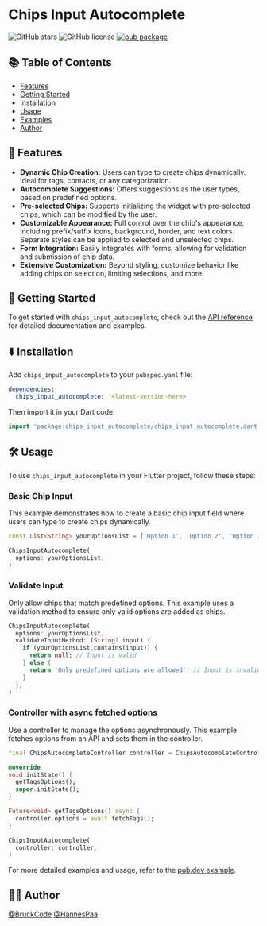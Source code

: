 # Chips Input Autocomplete

![GitHub stars](https://img.shields.io/github/stars/BruckCode/chips_input_autocomplete) ![GitHub license](https://img.shields.io/github/license/BruckCode/chips_input_autocomplete) [![pub package](https://img.shields.io/pub/v/chips_input_autocomplete.svg)](https://pub.dev/packages/chips_input_autocomplete)

## 📚 Table of Contents
- [Features](#-features)
- [Getting Started](#-getting-started)
- [Installation](#️-installation)
- [Usage](#️-usage)
- [Examples](#️-usage-examples)
- [Author](#-author)


## 🚀 Features

[//]: # (Demo under [chipsinputautocomplete.vercel.app]&#40;https://chipsinputautocomplete.vercel.app&#41;)
- **Dynamic Chip Creation:** Users can type to create chips dynamically. Ideal for tags, contacts, or any categorization.
- **Autocomplete Suggestions:** Offers suggestions as the user types, based on predefined options.
- **Pre-selected Chips:** Supports initializing the widget with pre-selected chips, which can be modified by the user.
- **Customizable Appearance:** Full control over the chip's appearance, including prefix/suffix icons, background, border, and text colors. Separate styles can be applied to selected and unselected chips.
- **Form Integration:** Easily integrates with forms, allowing for validation and submission of chip data.
- **Extensive Customization:** Beyond styling, customize behavior like adding chips on selection, limiting selections, and more.


## 🏁 Getting Started 
To get started with `chips_input_autocomplete`, check out the [API reference](https://pub.dev/documentation/chips_input_autocomplete/latest/chips_input_autocomplete/chips_input_autocomplete-library.html) for detailed documentation and examples.


## ⬇️ Installation 
Add `chips_input_autocomplete` to your `pubspec.yaml` file:
```yaml
dependencies:
  chips_input_autocomplete: ^<latest-version-here>
```

Then import it in your Dart code:
```dart
import 'package:chips_input_autocomplete/chips_input_autocomplete.dart';
```

## 🛠️ Usage 

To use `chips_input_autocomplete` in your Flutter project, follow these steps:

### Basic Chip Input

This example demonstrates how to create a basic chip input field where users can type to create chips dynamically.

```dart
const List<String> yourOptionsList = ['Option 1', 'Option 2', 'Option 3'];

ChipsInputAutocomplete(
  options: yourOptionsList,
)
```

### Validate Input

Only allow chips that match predefined options. This example uses a validation method to ensure only valid options are added as chips.

```dart
ChipsInputAutocomplete(
  options: yourOptionsList,
  validateInputMethod: (String? input) {
    if (yourOptionsList.contains(input)) {
      return null; // Input is valid
    } else {
      return 'Only predefined options are allowed'; // Input is invalid
    }
  },
)
```

### Controller with async fetched options

Use a controller to manage the options asynchronously. This example fetches options from an API and sets them in the controller.

```dart
final ChipsAutocompleteController controller = ChipsAutocompleteController();

@override
void initState() {
  getTagsOptions();
  super.initState();
}

Future<void> getTagsOptions() async {
  controller.options = await fetchTags();
}

ChipsInputAutocomplete(
  controller: controller,
)
```

For more detailed examples and usage, refer to the [pub.dev example](https://pub.dev/packages/chips_input_autocomplete/example).

[//]: # (## ⚙️ Usage Examples)

[//]: # (![Example GIF 1]&#40;https://imgur.com/1UihQSa.gif&#41;)


## 🧑‍💻 Author
[@BruckCode](https://github.com/BruckCode/) [@HannesPaa](https://github.com/HannesPaa/)
```
